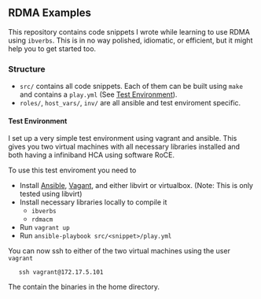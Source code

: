 ## RDMA Examples

This repository contains code snippets I wrote while learning to use RDMA using `ibverbs`. This is in no way polished, idiomatic,
or efficient, but it might help you to get started too.


### Structure

* `src/` contains all code snippets. Each of them can be built using `make` and contains a `play.yml` (See [Test Environment](#test-enviroment)).
* `roles/`, `host_vars/`, `inv/` are all ansible and test enviroment specific.

#### Test Environment

I set up a very simple test environment using vagrant and ansible. This gives you two virtual machines with all necessary 
libraries installed and both having a infiniband HCA using software RoCE. 

To use this test enviroment you need to

* Install [Ansible](https://docs.ansible.com/ansible/latest/installation_guide/intro_installation.html), [Vagant](https://www.vagrantup.com/intro/getting-started/install.html),
and either libvirt or virtualbox. (Note: This is only tested using libvirt)
* Install necessary libraries locally to compile it
  - `ibverbs`
  - `rdmacm`
* Run `vagrant up`
* Run `ansible-playbook src/<snippet>/play.yml`

You can now ssh to either of the two virtual machines using the user `vagrant`

```
   ssh vagrant@172.17.5.101
```

The contain the binaries in the home directory.
